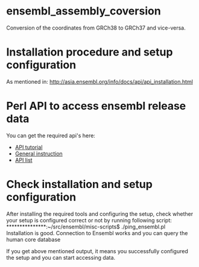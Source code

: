 # ensembl_assembly_coversion
Conversion of the coordinates from GRCh38 to GRCh37 and vice-versa.

# Installation procedure and setup configuration
As mentioned in:  http://asia.ensembl.org/info/docs/api/api_installation.html

# Perl API to access ensembl release data
You can get the required api's here:
- [API tutorial](http://asia.ensembl.org/info/docs/api/core/core_tutorial.html)
- [General instruction](http://asia.ensembl.org/info/docs/api/general_instructions.html#connectin)
- [API list](http://asia.ensembl.org/info/docs/Doxygen/core-api/annotated.html)

# Check installation and setup configuration
After installing the required tools and configuring the setup, check whether your setup is configured correct or not by running following script:\
***************:~/src/ensembl/misc-scripts$ ./ping_ensembl.pl\
Installation is good. Connection to Ensembl works and you can query the human core database

If you get above mentioned output, it means you successfully configured the setup and you can start accessing data.
